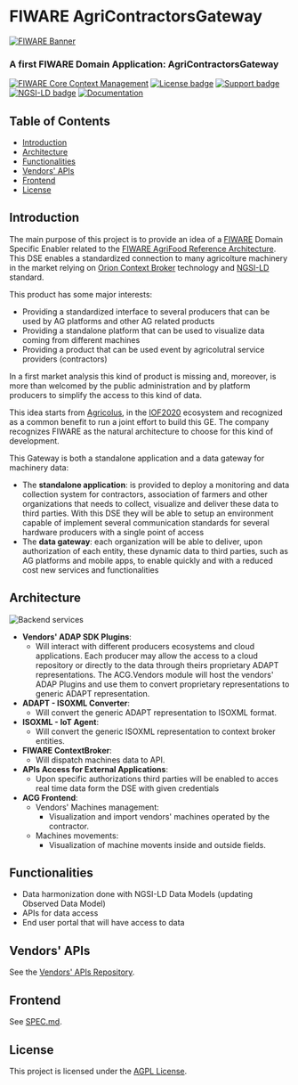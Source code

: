 # FIWARE AgriContractorsGateway

[![FIWARE Banner](https://fiware.github.io/tutorials.Context-Providers/img/fiware.png)](https://www.fiware.org/developers)

### A first FIWARE Domain Application: AgriContractorsGateway

[![FIWARE Core Context Management](https://nexus.lab.fiware.org/repository/raw/public/badges/chapters/core.svg)](https://github.com/FIWARE/catalogue/blob/master/core/README.md)
[![License badge](https://img.shields.io/github/license/FIWARE/context.Orion-LD.svg)](https://opensource.org/licenses/AGPL-3.0)
[![Support badge](https://nexus.lab.fiware.org/repository/raw/public/badges/stackoverflow/fiware.svg)](https://stackoverflow.com/questions/tagged/fiware)
[![NGSI-LD badge](https://img.shields.io/badge/NGSI-LD-red.svg)](https://www.etsi.org/deliver/etsi_gs/CIM/001_099/009/01.02.01_60/gs_CIM009v010201p.pdf)
[![Documentation](https://img.shields.io/readthedocs/fiware-tutorials.svg)](https://fiware-tutorials.rtfd.io)

## Table of Contents

* [Introduction](#introduction)
* [Architecture](#architecture)
* [Functionalities](#functionalities)
* [Vendors' APIs](#apis)
* [Frontend](#frontend)
* [License](#license)

## Introduction

The main purpose of this project is to provide an idea of a [FIWARE](https://www.fiware.org) Domain Specific Enabler related to the [FIWARE AgriFood Reference Architecture](https://www.fiware.org/community/smart-agrifood). This DSE enables a standardized connection to many agricolture machinery in the market relying on [Orion Context Broker](https://fiware-orion.readthedocs.io/en/master) technology and [NGSI-LD](https://fiware-datamodels.readthedocs.io/en/latest/ngsi-ld_faq) standard. 

This product has some major interests: 

* Providing a standardized interface to several producers that can be used by AG platforms and other AG related products
* Providing a standalone platform that can be used to visualize data coming from different machines
* Providing a product that can be used event by agricolutral service providers (contractors)

In a first market analysis this kind of product is missing and, moreover, is more than welcomed by the public administration and by platform producers to simplify the access to this kind of data. 

This idea starts from [Agricolus](https://www.agricolus.com/en), in the [IOF2020](https://www.iof2020.eu) ecosystem and recognized as a common benefit to run a joint effort to build this GE. The company recognizes FIWARE as the natural architecture to choose for this kind of development. 

This Gateway is both a standalone application and a data gateway for machinery data: 

* The **standalone application**: is provided to deploy a monitoring and data collection system for contractors, association of farmers and other organizations that needs to collect, visualize and deliver these data to third parties. With this DSE they will be able to setup an environment capable of implement several communication standards for several hardware producers with a single point of access
* The **data gateway**: each organization will be able to deliver, upon authorization of each entity, these dynamic data to third parties, such as AG platforms and mobile apps, to enable quickly and with a reduced cost new services and functionalities

## Architecture
![Backend services](https://user-images.githubusercontent.com/7735943/111140021-23ee6200-8582-11eb-9ca8-f0abb17aea2c.jpg)

* **Vendors' ADAP SDK Plugins**: 
   * Will interact with different producers ecosystems and cloud applications. Each producer may allow the access to a cloud repository or directly to the data through theirs proprietary ADAPT representations. The ACG.Vendors module will host the vendors' ADAP Plugins and use them to convert proprietary representations to generic ADAPT representation.
* **ADAPT - ISOXML Converter**:
   * Will convert the generic ADAPT representation to ISOXML format.
* **ISOXML - IoT Agent**:
   * Will convert the generic ISOXML representation to context broker entities.
* **FIWARE ContextBroker**:
   * Will dispatch machines data to API.
* **APIs Access for External Applications**: 
   * Upon specific authorizations third parties will be enabled to acces real time data form the DSE with given credentials
* **ACG Frontend**:
  * Vendors' Machines management:
     * Visualization and import vendors' machines operated by the contractor.
  * Machines movements:
     * Visualization of machine movents inside and outside fields.

## Functionalities

* Data harmonization done with NGSI-LD Data Models (updating Observed Data Model)​
* APIs for data access​
* End user portal that will have access to data​

## Vendors' APIs

See the [Vendors' APIs Repository](https://github.com/Agricolus/ACG.Vendors).

## Frontend

See [SPEC.md](https://github.com/Agricolus/ACG.frontend).

## License

This project is licensed under the [AGPL License](https://www.gnu.org/licenses/agpl-3.0.en.html).
